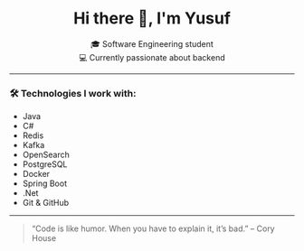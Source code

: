 <h1 align="center">Hi there 👋, I'm Yusuf</h1>

<p align="center">
  🎓 Software Engineering student <br>
  💻 Currently passionate about backend
</p>

---

### 🛠️ Technologies I work with:
- Java
- C#
- Redis
- Kafka
- OpenSearch
- PostgreSQL
- Docker
- Spring Boot
- .Net
- Git & GitHub
---

> “Code is like humor. When you have to explain it, it’s bad.” – Cory House
